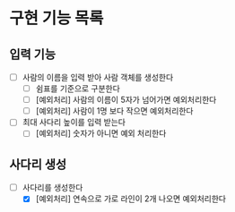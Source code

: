 # 구현 기능 목록
## 입력 기능
- [ ] 사람의 이름을 입력 받아 사람 객체를 생성한다
    - [ ] 쉼표를 기준으로 구분한다
    - [ ] [예외처리] 사람의 이름이 5자가 넘어가면 예외처리한다
    - [ ] [예외처리] 사람이 1명 보다 작으면 예외처리한다
- [ ] 최대 사다리 높이를 입력 받는다
    - [ ] [예외처리] 숫자가 아니면 예외 처리한다

## 사다리 생성
- [ ] 사다리를 생성한다
    - [x] [예외처리] 연속으로 가로 라인이 2개 나오면 예외처리한다
